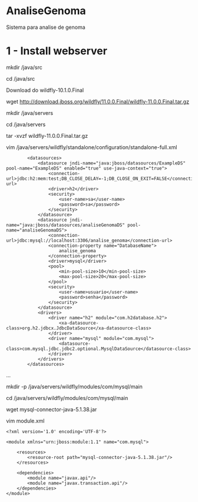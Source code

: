 # AnaliseGenoma
Sistema para analise de genoma

1  - Install webserver
=========
mkdir /java/src

cd /java/src

Download do wildfly-10.1.0.Final

wget http://download.jboss.org/wildfly/11.0.0.Final/wildfly-11.0.0.Final.tar.gz

mkdir /java/servers

cd /java/servers

tar -xvzf wildfly-11.0.0.Final.tar.gz

vim /java/servers/wildfly/standalone/configuration/standalone-full.xml


            <datasources>
                <datasource jndi-name="java:jboss/datasources/ExampleDS" pool-name="ExampleDS" enabled="true" use-java-context="true">
                    <connection-url>jdbc:h2:mem:test;DB_CLOSE_DELAY=-1;DB_CLOSE_ON_EXIT=FALSE</connection-url>
                    <driver>h2</driver>
                    <security>
                        <user-name>sa</user-name>
                        <password>sa</password>
                    </security>
                </datasource>
                <datasource jndi-name="java:jboss/datasources/analiseGenomaDS" pool-name="analiseGenomaDS">
                    <connection-url>jdbc:mysql://localhost:3306/analise_genoma</connection-url>
                    <connection-property name="DatabaseName">
                        analise_genoma
                    </connection-property>
                    <driver>mysql</driver>
                    <pool>
                        <min-pool-size>10</min-pool-size>
                        <max-pool-size>20</max-pool-size>
                    </pool>
                    <security>
                        <user-name>usuario</user-name>
                        <password>senha</password>
                    </security>
                </datasource>
                <drivers>
                    <driver name="h2" module="com.h2database.h2">
                        <xa-datasource-class>org.h2.jdbcx.JdbcDataSource</xa-datasource-class>
                    </driver>
                    <driver name="mysql" module="com.mysql">
                        <datasource-class>com.mysql.jdbc.jdbc2.optional.MysqlDataSource</datasource-class>
                    </driver>
                </drivers>
            </datasources>

...
    <http-listener name="default" socket-binding="http" max-post-size="974247881" max-header-size="974247881" redirect-socket="https" enable-http2="true"/>



mkdir -p /java/servers/wildfly/modules/com/mysql/main

cd /java/servers/wildfly/modules/com/mysql/main

wget mysql-connector-java-5.1.38.jar

vim module.xml

    <?xml version='1.0' encoding='UTF-8'?>

    <module xmlns="urn:jboss:module:1.1" name="com.mysql">

        <resources>
            <resource-root path="mysql-connector-java-5.1.38.jar"/>
        </resources>

        <dependencies>
            <module name="javax.api"/>
            <module name="javax.transaction.api"/>
        </dependencies>
    </module>





